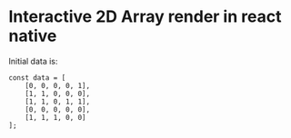 # Interactive 2D Array render in react native
Initial data is:
```
const data = [
    [0, 0, 0, 0, 1],
    [1, 1, 0, 0, 0],
    [1, 1, 0, 1, 1],
    [0, 0, 0, 0, 0],
    [1, 1, 1, 0, 0]
];
```
